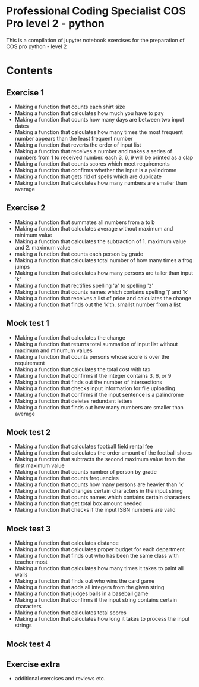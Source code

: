 # Professional Coding Specialist COS Pro level 2 - python
This is a compilation of jupyter notebook exercises for the preparation of COS pro python - level 2

# Contents
## Exercise 1
- Making a function that counts each shirt size
- Making a function that calculates how much you have to pay
- Making a function that counts how many days are between two input dates
- Making a function that calculates how many times the most frequent number appears than the least frequent number
- Making a function that reverts the order of input list
- Making a function that receives a number and makes a series of numbers from 1 to received number. each 3, 6, 9 will be printed as a clap
- Making a function that counts scores which meet requirements 
- Making a function that confirms whether the input is a palindrome
- Making a function that gets rid of spells which are duplicate
- Making a function that calculates how many numbers are smaller than average

## Exercise 2
- Making a function that summates all numbers from a to b
- Making a function that calculates average without maximum and minimum value
- Making a function that calculates the subtraction of 1. maximum value and 2. maximum value
- making a function that counts each person by grade
- Making a function that calculates total number of how many times a frog jumps
- Making a function that calculates how many persons are taller than input 'k'
- Making a function that rectifies spelling 'a' to spelling 'z'
- Making a function that counts names which contains spelling 'j' and 'k'
- Making a function that receives a list of price and calculates the change
- Making a function that finds out the 'k'th. smallst number from a list

## Mock test 1
- Making a function that calculates the change
- Making a function that returns total summation of input list without maximum and minumum values
- Making a function that counts persons whose score is over the requirement
- Making a function that calculates the total cost with tax
- Making a function that confirms if the integer contains 3, 6, or 9
- Making a function that finds out the number of intersections
- Making a function that checks input information for file uploading
- Making a function that confirms if the input sentence is a palindrome
- Making a function that deletes redundant letters
- Making a function that finds out how many numbers are smaller than average

## Mock test 2
- Making a function that calculates football field rental fee
- Making a function that calculates the order amount of the football shoes
- Making a function that subtracts the second maximum value from the first maximum value
- Making a function that counts number of person by grade
- Making a function that counts frequencies
- Making a function that counts how many persons are heavier than 'k'
- Making a function that changes certain characters in the input string
- Making a function that counts names which contains certain characters
- Making a function that get total box amount needed
- Making a function that checks if the input ISBN numbers are valid

## Mock test 3
- Making a function that calculates distance
- Making a function that calculates proper budget for each department
- Making a function that finds out who has been the same class with teacher most
- Making a function that calculates how many times it takes to paint all walls
- Making a function that finds out who wins the card game
- Making a function that adds all integers from the given string
- Making a function that judges balls in a baseball game
- Making a function that confirms if the input string contains certain characters
- Making a function that calculates total scores
- Making a function that calculates how long it takes to process the input strings

## Mock test 4

## Exercise extra
- additional exercises and reviews etc.
